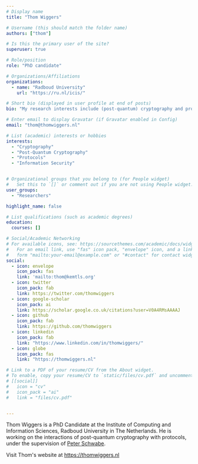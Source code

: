```yaml
---
# Display name
title: "Thom Wiggers"

# Username (this should match the folder name)
authors: ["thom"]

# Is this the primary user of the site?
superuser: true

# Role/position
role: "PhD candidate"

# Organizations/Affiliations
organizations:
  - name: "Radboud University"
    url: "https://ru.nl/icis/"

# Short bio (displayed in user profile at end of posts)
bio: "My research interests include (post-quantum) cryptography and protocols"

# Enter email to display Gravatar (if Gravatar enabled in Config)
email: "thom@thomwiggers.nl"

# List (academic) interests or hobbies
interests:
  - "Cryptography"
  - "Post-Quantum Cryptography"
  - "Protocols"
  - "Information Security"


# Organizational groups that you belong to (for People widget)
#   Set this to `[]` or comment out if you are not using People widget.
user_groups:
  - "Researchers"

highlight_name: false

# List qualifications (such as academic degrees)
education:
  courses: []

# Social/Academic Networking
# For available icons, see: https://sourcethemes.com/academic/docs/widgets/#icons
#   For an email link, use "fas" icon pack, "envelope" icon, and a link in the
#   form "mailto:your-email@example.com" or "#contact" for contact widget.
social:
  - icon: envelope
    icon_pack: fas
    link: 'mailto:thom@kemtls.org'
  - icon: twitter
    icon_pack: fab
    link: https://twitter.com/thomwiggers
  - icon: google-scholar
    icon_pack: ai
    link: https://scholar.google.co.uk/citations?user=V0A4RMsAAAAJ
  - icon: github
    icon_pack: fab
    link: https://github.com/thomwiggers
  - icon: linkedin
    icon_pack: fab
    link: "https://www.linkedin.com/in/thomwiggers/"
  - icon: globe
    icon_pack: fas
    link: "https://thomwiggers.nl"

# Link to a PDF of your resume/CV from the About widget.
# To enable, copy your resume/CV to `static/files/cv.pdf` and uncomment the lines below.
# [[social]]
#   icon = "cv"
#   icon_pack = "ai"
#   link = "files/cv.pdf"


---
```

Thom Wiggers is a PhD Candidate at the Institute of Computing and Information Sciences, Radboud University in The Netherlands.
He is working on the interactions of post-quantum cryptography with protocols, under the supervision of [Peter Schwabe][cryptojedi].

Visit Thom's website at https://thomwiggers.nl

[cryptojedi]: https://cryptojedi.org/peter/
